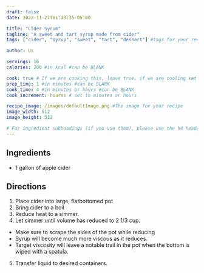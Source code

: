 ```yaml
---
draft: false
date: 2022-11-27T01:38:35-05:00

title: "Cider Syrum"
tagline: "A sweet and tart syrup made from cider"
tags: ["cider", "syrup", "sweet", "tart", "dessert"] #tags for your recipe

author: Us

servings: 16
calories: 200 #in kcal #can be BLANK

cook: true # If we are cooking this, leave true, if we are cooling set to false
prep_time: 1 #in minutes #can be BLANK
cook_time: 4 #in minutes or hours #can be BLANK
cook_increment: hourss # set to minutes or hours

recipe_image: /images/defaultImage.png #The image for your recipe
image_width: 512
image_height: 512

# For ingredient subheadings (if you use them), please use the h4 header.  For print view I have those elements targeted
---
```



## Ingredients

- 1 gallon of apple cider

## Directions

1. Place cider into large, flatbottomed pot
2. Bring cider to a boil
3. Reduce heat to a simmer.
4. Let simmer until volume has reduced to 2 1/3 cup.
  - Make sure to scrape the sides of the pot while reducing
  - Syrup will become much more viscous as it reduces.
  - Target viscosity will leave a notable trail in the pot when the bottom is wiped with a spatula.
5. Transfer liquid to desired containers. 
